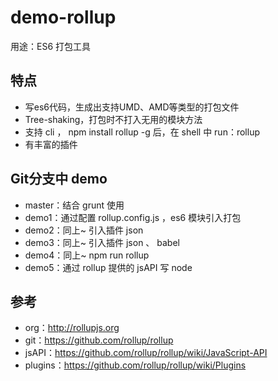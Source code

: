 # demo-rollup #
用途：ES6 打包工具

## 特点 ##
 
- 写es6代码，生成出支持UMD、AMD等类型的打包文件
- Tree-shaking，打包时不打入无用的模块方法
- 支持 cli ， npm install rollup -g 后，在 shell 中 run：rollup 
- 有丰富的插件


## Git分支中 demo ##

- master：结合 grunt 使用
- demo1：通过配置 rollup.config.js ，es6 模块引入打包
- demo2：同上~ 引入插件 json
- demo3：同上~ 引入插件 json 、 babel
- demo4：同上~ npm run rollup
- demo5：通过 rollup 提供的 jsAPI 写 node


## 参考 ##
- org：http://rollupjs.org
- git：https://github.com/rollup/rollup
- jsAPI：https://github.com/rollup/rollup/wiki/JavaScript-API
- plugins：https://github.com/rollup/rollup/wiki/Plugins